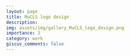 ```yaml
---
layout: page
title: MuCLS logo design
description: 
img: assets/img/gallery_MuCLS_logo_design.png
importance: 2
category: work
giscus_comments: false
---
```

